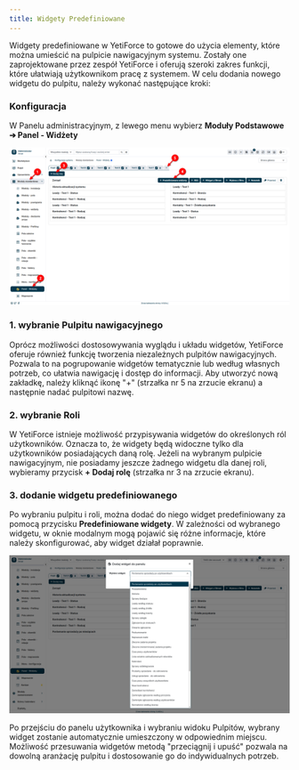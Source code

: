 ```yaml
---
title: Widgety Predefiniowane
---
```

Widgety predefiniowane w YetiForce to gotowe do użycia elementy, które można umieścić na pulpicie nawigacyjnym systemu. Zostały one zaprojektowane przez zespół YetiForce i oferują szeroki zakres funkcji, które ułatwiają użytkownikom pracę z systemem.
W celu dodania nowego widgetu do pulpitu, należy wykonać następujące kroki:

### Konfiguracja 

W Panelu administracyjnym, z lewego menu wybierz **Moduły Podstawowe ➔ Panel - Widżety**

![widgets-1.jpg](widgets-1.jpg)

### 1. wybranie Pulpitu nawigacyjnego
Oprócz możliwości dostosowywania wyglądu i układu widgetów, YetiForce oferuje również funkcję tworzenia niezależnych pulpitów nawigacyjnych. Pozwala to na pogrupowanie widgetów tematycznie lub według własnych potrzeb, co ułatwia nawigację i dostęp do informacji.
Aby utworzyć nową zakładkę, należy kliknąć ikonę "+" (strzałka nr 5 na zrzucie ekranu) a następnie nadać pulpitowi nazwę. 

### 2. wybranie Roli

W YetiForce istnieje możliwość przypisywania widgetów do określonych ról użytkowników. Oznacza to, że widgety będą widoczne tylko dla użytkowników posiadających daną rolę.
Jeżeli na wybranym pulpicie nawigacyjnym, nie posiadamy jeszcze żadnego widgetu dla danej roli, wybieramy przycisk **+ Dodaj rolę** (strzałka nr 3 na zrzucie ekranu).

### 3. dodanie widgetu predefiniowanego
Po wybraniu pulpitu i roli, można dodać do niego widget predefiniowany za pomocą przycisku **Predefiniowane widgety**.
W zależności od wybranego widgetu, w oknie modalnym mogą pojawić się różne informacje, które należy skonfigurować, aby widget działał poprawnie.

![widgets-2.jpg](widgets-2.jpg)

Po przejściu do panelu użytkownika i wybraniu widoku Pulpitów, wybrany widget zostanie automatycznie umieszczony w odpowiednim miejscu. Możliwość przesuwania widgetów metodą "przeciągnij i upuść" pozwala na dowolną aranżację pulpitu i dostosowanie go do indywidualnych potrzeb.
